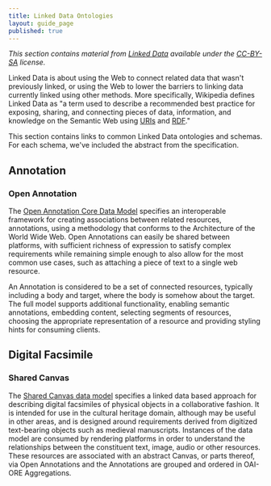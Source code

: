 ```yaml
---
title: Linked Data Ontologies
layout: guide_page
published: true
---
```


_This section contains material from [Linked Data](http://linkeddata.org/)
available under the [CC-BY-SA](http://creativecommons.org/licenses/by-sa/3.0/)
license._

Linked Data is about using the Web to connect related data that wasn't
previously linked, or using the Web to lower the barriers to linking data
currently linked using other methods. More specifically, Wikipedia defines
Linked Data as "a term used to describe a recommended best practice for
exposing, sharing, and connecting pieces of data, information, and knowledge
on the Semantic Web using [URIs](http://en.wikipedia.org/wiki/URI) and
[RDF](http://en.wikipedia.org/wiki/Resource_Description_Framework)."

This section contains links to common Linked Data ontologies and schemas. For
each schema, we've included the abstract from the specification.

## Annotation

### Open Annotation

The [Open Annotation Core Data
Model](http://www.openannotation.org/spec/core/) specifies an interoperable
framework for creating associations between related resources, annotations,
using a methodology that conforms to the Architecture of the World Wide Web.
Open Annotations can easily be shared between platforms, with sufficient
richness of expression to satisfy complex requirements while remaining simple
enough to also allow for the most common use cases, such as attaching a piece
of text to a single web resource.

An Annotation is considered to be a set of connected resources, typically
including a body and target, where the body is somehow about the target. The
full model supports additional functionality, enabling semantic annotations,
embedding content, selecting segments of resources, choosing the appropriate
representation of a resource and providing styling hints for consuming
clients.

## Digital Facsimile

### Shared Canvas

The [Shared Canvas data model](http://www.shared-canvas.org/datamodel/spec/)
specifies a linked data based approach for describing digital facsimiles of
physical objects in a collaborative fashion. It is intended for use in the
cultural heritage domain, although may be useful in other areas, and is
designed around requirements derived from digitized text-bearing objects such
as medieval manuscripts. Instances of the data model are consumed by rendering
platforms in order to understand the relationships between the constituent
text, image, audio or other resources. These resources are associated with an
abstract Canvas, or parts thereof, via Open Annotations and the Annotations
are grouped and ordered in OAI-ORE Aggregations.
